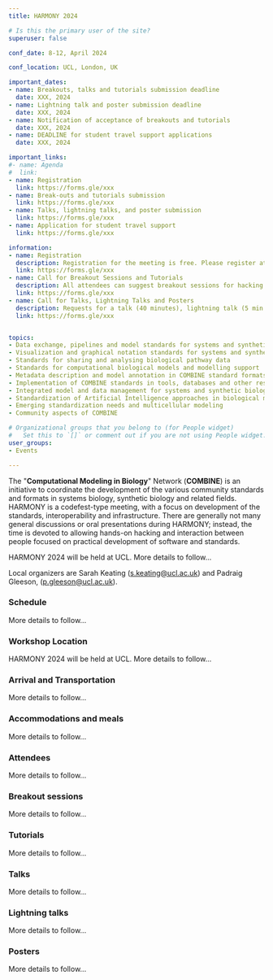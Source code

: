 ```yaml
---
title: HARMONY 2024

# Is this the primary user of the site?
superuser: false

conf_date: 8-12, April 2024

conf_location: UCL, London, UK

important_dates:
- name: Breakouts, talks and tutorials submission deadline
  date: XXX, 2024
- name: Lightning talk and poster submission deadline
  date: XXX, 2024
- name: Notification of acceptance of breakouts and tutorials
  date: XXX, 2024
- name: DEADLINE for student travel support applications
  date: XXX, 2024

important_links:
#- name: Agenda
#  link: 
- name: Registration
  link: https://forms.gle/xxx
- name: Break-outs and tutorials submission
  link: https://forms.gle/xxx
- name: Talks, lightning talks, and poster submission
  link: https://forms.gle/xxx
- name: Application for student travel support
  link: https://forms.gle/xxx

information:
- name: Registration
  description: Registration for the meeting is free. Please register at the link above as soon as possible. This will help us plan the schedule and match your interests to the timing of the breakouts, etc. Note, only registered attendees will be sent information related to the meeting.
  link: https://forms.gle/xxx
- name: Call for Breakout Sessions and Tutorials
  description: All attendees can suggest breakout sessions for hacking and/or detailed discussions of certain aspects of one or several of the COMBINE standard(s), metadata and semantic annotations (format-specific or overarching), application and implementations of the COMBINE standards, or any other topic relevant for the COMBINE community. The topics for those breakout sessions, and the time slots which would suit their communities can be submitted via the link above. Note, breakout session organisers will be responsible for creating and hosting their own online sessions, if required.
  link: https://forms.gle/xxx
- name: Call for Talks, Lightning Talks and Posters
  description: Requests for a talk (40 minutes), lightning talk (5 min max.) and/or poster can be submitted via the link above. Please use several forms if you want to submit abstracts on different topics. The submission deadline is outlined above. Talks will take place during the community session and posters will be displayed throughout the meeting.
  link: https://forms.gle/xxx


topics:
- Data exchange, pipelines and model standards for systems and synthetic biology
- Visualization and graphical notation standards for systems and synthetic biology
- Standards for sharing and analysing biological pathway data
- Standards for computational biological models and modelling support
- Metadata description and model annotation in COMBINE standard formats
- Implementation of COMBINE standards in tools, databases and other resources
- Integrated model and data management for systems and synthetic biology
- Standardization of Artificial Intelligence approaches in biological modelling
- Emerging standardization needs and multicellular modeling
- Community aspects of COMBINE

# Organizational groups that you belong to (for People widget)
#   Set this to `[]` or comment out if you are not using People widget.
user_groups:
- Events

---
```



The "**Computational Modeling in Biology**" Network (**COMBINE**) is an initiative to coordinate the development of the various community standards and formats in systems biology, synthetic biology and related fields. HARMONY is a codefest-type meeting, with a focus on development of the standards, interoperability and infrastructure. There are generally not many general discussions or oral presentations during HARMONY; instead, the time is devoted to allowing hands-on hacking and interaction between people focused on practical development of software and standards.

HARMONY 2024 will be held at UCL. More details to follow...

Local organizers are Sarah Keating (s.keating@ucl.ac.uk) and Padraig Gleeson,  (p.gleeson@ucl.ac.uk). 

<!--<font color = red>Students may apply for a travel support from NSF!!! Link is on the LEFT! </font>-->

<h3>Schedule</h3>

More details to follow...

<h3>Workshop Location</h3>

HARMONY 2024 will be held at UCL. More details to follow...

<h3>Arrival and Transportation</h3>

More details to follow...

<h3>Accommodations and meals</h3>

More details to follow...

### <a name="attendees"></a>Attendees

More details to follow...

### <a name="breakouts"></a>Breakout sessions

More details to follow...

### <a name="tutorials"></a>Tutorials</h3>

More details to follow...

### <a name="talks"></a> Talks

More details to follow...

### <a name="lt"></a> Lightning talks

More details to follow...

### <a name="posters"></a> Posters

More details to follow...
